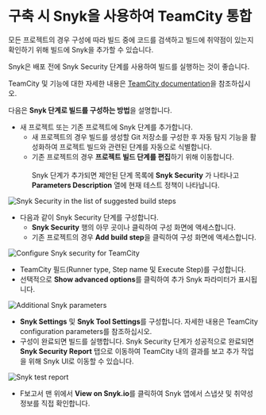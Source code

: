 # 구축 시 Snyk을 사용하여 TeamCity 통합

모든 프로젝트의 경우 구성에 따라 빌드 중에 코드를 검색하고 빌드에 취약점이 있는지 확인하기 위해 빌드에 Snyk을 추가할 수 있습니다.

Snyk은 배포 전에 Snyk Security 단계를 사용하여 빌드를 실행하는 것이 좋습니다.

TeamCity 및 기능에 대한 자세한 내용은 [TeamCity documentation](https://www.jetbrains.com/help/teamcity/teamcity-documentation.html)을 참조하십시오.

다음은 **Snyk 단계로 빌드를 구성하는 방법**을 설명합니다.

* 새 프로젝트 또는 기존 프로젝트에 Snyk 단계를 추가합니다.
  * 새 프로젝트의 경우 빌드를 생성할 Git 저장소를 구성한 후 자동 탐지 기능을 활성화하여 프로젝트 빌드와 관련된 단계를 자동으로 식별합니다.
  * 기존 프로젝트의 경우 **프로젝트 빌드 단계를 편집**하기 위해 이동합니다.\
    \
    Snyk 단계가 추가되면 제안된 단계 목록에 **Snyk Security** 가 나타나고 **Parameters Description** 열에 현재 테스트 정책이 나타납니다.

![Snyk Security in the list of suggested build steps](../../../../../.gitbook/assets/uuid-97395df2-f141-6f77-4551-f19397ac0781-en.png)

* 다음과 같이 Snyk Security 단계를 구성합니다.
  * **Snyk Security** 행의 아무 곳이나 클릭하여 구성 화면에 액세스합니다.
  * 기존 프로젝트의 경우 **Add build step**을 클릭하여 구성 화면에 액세스합니다.

![Configure Snyk security for TeamCity](../../../../../.gitbook/assets/uuid-88e38280-121e-a17b-cfd3-9fde89305b5c-en.png)

* TeamCity 필드(Runner type, Step name 및 Execute Step)를 구성합니다.
* 선택적으로 **Show advanced options**를 클릭하여 추가 Snyk 파라미터가 표시됩니다.

![Additional Snyk parameters](../../../../../.gitbook/assets/uuid-8f294e8d-ca5e-123b-2992-a98c1e62fd6f-en.png)

* **Snyk Settings** 및 **Snyk Tool Settings**를 구성합니다. 자세한 내용은 TeamCity configuration parameters를 참조하십시오.
* 구성이 완료되면 빌드를 실행합니다. Snyk Security 단계가 성공적으로 완료되면 **Snyk Security Report** 탭으로 이동하여 TeamCity 내의 결과를 보고 추가 작업을 위해 Snyk UI로 이동할 수 있습니다.

![Snyk test report](../../../../../.gitbook/assets/uuid-e8b1fd6f-3b49-069c-c9fe-c0948931b141-en.png)

* F보고서 맨 위에서 **View on Snyk.io**를 클릭하여 Snyk 앱에서 스냅샷 및 취약성 정보를 직접 확인합니다.
